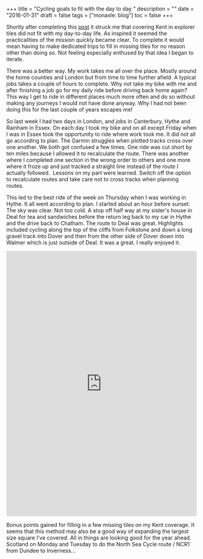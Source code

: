 +++
title = "Cycling goals to fit with the day to day "
description = ""
date = "2016-01-31"
draft = false
tags = ["monaxle: blog"]
toc = false
+++

Shortly after completing this [post](https://listed.to/@alxtrnr/59146/cycling-goals-for-2016-with-added-veloviewer-explorer-tiles) it struck me that covering Kent in explorer tiles did not fit with my day-to-day life. As inspired it seemed the practicalities of the mission quickly became clear. To complete it would mean having to make dedicated trips to fill in missing tiles for no reason other than doing so. Not feeling especially enthused by that idea I began to iterate.

There was a better way. My work takes me all over the place. Mostly around the home counties and London but from time to time further afield. A typical jobs takes a couple of hours to complete. Why not take my bike with me and after finishing a job go for my daily ride before driving back home again? This way I get to ride in different places much more often and do so without making any journeys I would not have done anyway. Why I had not been doing this for the last couple of years escapes me!

So last week I had two days in London, and jobs in Canterbury, Hythe and Rainham in Essex. On each day I took my bike and on all except Friday when I was in Essex took the opportunity to ride where work took me. It did not all go according to plan. The Garmin struggles when plotted tracks cross over one another. We both got confused a few times. One ride was cut short by ten miles because I allowed it to recalculate the route. There was another where I completed one section in the wrong order to others and one more where it froze up and just tracked a straight line instead of the route I actually followed.  Lessons on my part were learned. Switch off the option to recalculate routes and take care not to cross tracks when planning routes.

This led to the best ride of the week on Thursday when I was working in Hythe. It all went according to plan. I started about an hour before sunset. The sky was clear. Not too cold. A stop off half way at my sister's house in Deal for tea and sandwiches before the return leg back to my car in Hythe and the drive back to Chatham. The route to Deal was great. Highlights included cycling along the top of the cliffs from Folkstone and down a long gravel track into Dover and then from the other side of Dover down into Walmer which is just outside of Deal. It was a great. I really enjoyed it.

<iframe src="https://ridewithgps.com/embeds?type=trip&id=21152848&title=Hythe%20%7C%20Deal%20loop&metricUnits=true&sampleGraph=true&distanceMarkers=true&showPhotos=true" style="width: 1px; min-width: 100%; height: 700px; border: none;" scrolling="no"></iframe>

Bonus points gained for filling in a few missing tiles on my Kent coverage. It seems that this method may also be a good way of expanding the largest size square I've covered. All in things are looking good for the year ahead. Scotland on Monday and Tuesday to do the North Sea Cycle route / NCR1 from Dundee to Inverness...